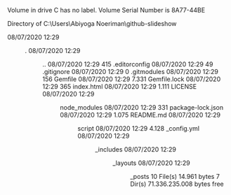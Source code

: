  Volume in drive C has no label.
 Volume Serial Number is 8A77-44BE

 Directory of C:\Users\Abiyoga Noeriman\github-slideshow

08/07/2020  12:29    <DIR>          .
08/07/2020  12:29    <DIR>          ..
08/07/2020  12:29               415 .editorconfig
08/07/2020  12:29                49 .gitignore
08/07/2020  12:29                 0 .gitmodules
08/07/2020  12:29               156 Gemfile
08/07/2020  12:29             7.331 Gemfile.lock
08/07/2020  12:29               365 index.html
08/07/2020  12:29             1.111 LICENSE
08/07/2020  12:29    <DIR>          node_modules
08/07/2020  12:29               331 package-lock.json
08/07/2020  12:29             1.075 README.md
08/07/2020  12:29    <DIR>          script
08/07/2020  12:29             4.128 _config.yml
08/07/2020  12:29    <DIR>          _includes
08/07/2020  12:29    <DIR>          _layouts
08/07/2020  12:29    <DIR>          _posts
              10 File(s)         14.961 bytes
               7 Dir(s)  71.336.235.008 bytes free
